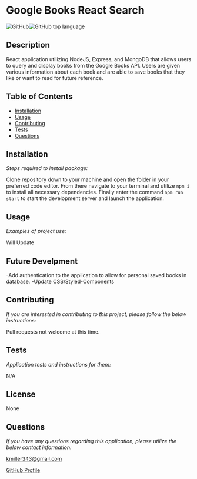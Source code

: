 # Google Books React Search

  ![GitHub](https://img.shields.io/github/license/k1te-m/Google-Books-React-Search)![GitHub top language](https://img.shields.io/github/languages/top/k1te-m/Google-Books-React-Search)

  ## Description
  React application utilizing NodeJS, Express, and MongoDB that allows users to query and display books from the Google Books API. Users are given various information about each book and are able to save books that they like or want to read for future reference.

  ## Table of Contents
  * [Installation](#installation)
  * [Usage](#usage)
  * [Contributing](#contributing)
  * [Tests](#tests)
  * [Questions](#questions)

  ## Installation 
    
  *Steps required to install package:* 
    
  Clone repository down to your machine and open the folder in your preferred code editor. From there navigate to your terminal and utilize `npm i` to install all necessary dependencies. Finally enter the command `npm run start` to start the development server and launch the application. 

  ## Usage

  *Examples of project use:*

  Will Update
  
  ## Future Develpment
  
  -Add authentication to the application to allow for personal saved books in database.
  -Update CSS/Styled-Components 

  ## Contributing

  *If you are interested in contributing to this project, please follow the below instructions:*

  Pull requests not welcome at this time.

  ## Tests

  *Application tests and instructions for them:*

  N/A

  ## License

  None
  

  ## Questions

  *If you have any questions regarding this application, please utilize the below contact information:*

  [kmiller343@gmail.com](mailto:kmiller343@gmail.com)
  
  [GitHub Profile](https://www.github.com/k1te-m)
  
